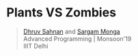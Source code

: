 # Plants VS Zombies
> [Dhruv Sahnan](https://github.com/dhruvs009) and [Sargam Monga](https://github.com/sargamm) <br>
> Advanced Programming | Monsoon'19 <br>
> IIIT Delhi